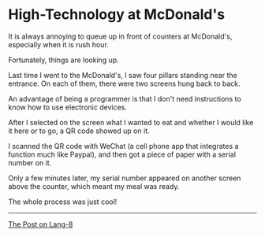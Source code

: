 # High-Technology at McDonald's

It is always annoying to queue up in front of counters at McDonald's, especially when it is rush hour.

Fortunately, things are looking up.

Last time I went to the McDonald's, I saw four pillars standing near the entrance. On each of them, there were two screens hung back to back.

An advantage of being a programmer is that I don't need instructions to know how to use electronic devices.

After I selected on the screen what I wanted to eat and whether I would like it here or to go, a QR code showed up on it. 

I scanned the QR code with WeChat (a cell phone app that integrates a function much like Paypal), and then got a piece of paper with a serial number on it.

Only a few minutes later, my serial number appeared on another screen above the counter, which meant my meal was ready.

The whole process was just cool!

---

[The Post on Lang-8](http://lang-8.com/1358180/journals/179346942355699516062652325615597552686)
